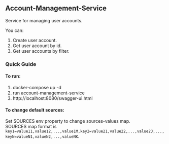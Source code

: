 ## Account-Management-Service

Service for managing user accounts.

You can:

1. Create user account.
2. Get user account by id.
3. Get user accounts by filter.

### Quick Guide

#### To run:

1. docker-compose up -d
2. run account-management-service
3. http://localhost:8080/swagger-ui.html

#### To change default sources:

Set SOURCES env property to change sources-values map.<br>
SOURCES map format is
`key1=value11,value12,...,value1M,key2=value21,value22,...,value2J,...,keyN=valueN1,valueN2,...,valueNK`.
